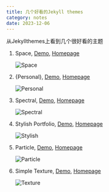 ```yaml
---
title: 几个好看的Jekyll themes
category: notes
date: 2023-12-06
---
```


从Jekyllthemes上看到几个很好看的主题

1. Space, [Demo](https://victorvoid.me/space-jekyll-template/), [Homepage](https://github.com/victorvoid/space-jekyll-template/)
    
    ![Space](http://jekyllthemes.org/thumbnails/space-jekyll-template.png "space")
2. {Personal}, [Demo](https://le4ker.github.io/personal-jekyll-theme/), [Homepage](https://le4ker.github.io/personal-jekyll-theme/)

    ![Personal](http://jekyllthemes.org/thumbnails/personal.jpg "Personal")
3. Spectral, [Demo](https://arkadianriver.github.io/spectral/), [Homepage](https://github.com/arkadianriver/spectral)

    ![Spectral](http://jekyllthemes.org/thumbnails/spectral.png "Spectral")
4. Stylish Portfolio, [Demo](https://volny.github.io/stylish-portfolio-jekyll/), [Homepage](https://github.com/volny/stylish-portfolio-jekyll)

    ![Stylish](http://jekyllthemes.org/thumbnails/stylish-portfolio.png "Stylish")
5. Particle, [Demo](https://nrandecker.github.io/particle/), [Homepage](https://github.com/nrandecker/particle)

    ![Particle](http://jekyllthemes.org/thumbnails/particle.png "Particle")
6. Simple Texture, [Demo](https://yizeng.github.io/jekyll-theme-simple-texture/), [Homepage](https://github.com/yizeng/jekyll-theme-simple-texture)

    ![Texture](http://jekyllthemes.org/thumbnails/simple-texture.png "Texture")
